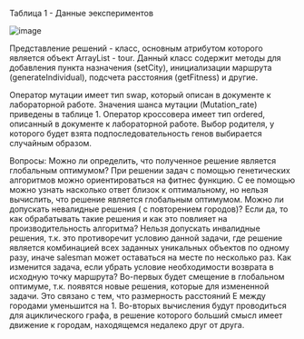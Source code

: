 
Таблица 1 - Данные эекспериментов

![image](https://user-images.githubusercontent.com/58371161/225365736-779c06a4-7ee3-4c26-a79c-f2279c2463c3.png)

Представление решений  - класс, основным атрибутом которого является объект ArrayList<City> - tour. Данный класс содержит методы для добавления пункта назначения (setCity), инициализации маршрута (generateIndividual), подсчета расстояния (getFitness) и другие.
 
Оператор мутации имеет тип swap, который описан в документе к лабораторной работе. Значения шанса мутации (Mutation_rate) приведены в таблице 1.
Оператор кроссовера имеет тип ordered, описанный в документе к лабораторной работе. Выбор родителя, у которого будет взята подпоследовательность генов выбирается случайным образом.

Вопросы:
Можно ли определить, что полученное решение является глобальным оптимумом?
При решении задач с помощью генетических алгоритмов можно ориентироваться на фитнес функцию. С ее помощью можно узнать насколько ответ близок к оптимальному, но нельзя вычислить, что решение является глобальным оптимумом.
Можно ли допускать невалидные решения ( с повторением городов)? Если да, то как обрабатывать такие решения и как это повлияет на производительность алгоритма?
Нельзя допускать инвалидные решения, т.к. это противоречит условию данной задачи, где решение является комбинацией всех заданных уникальных объектов по одному разу, иначе salesman может оставаться на месте по несколько раз.
Как изменится задача, если убрать условие необходимости возврата в исходную точку маршрута?
Во-первых будет смещение в глобальном оптимуме, т.к. появятся новые решения, которые для измененной задачи. Это связано с тем, что размерность расстояний E между городами уменьшится на 1. Во-вторых вычисления будут проводиться для ациклического графа, в решение которого больший смысл имеет движение к городам, находящемся недалеко друг от друга.

